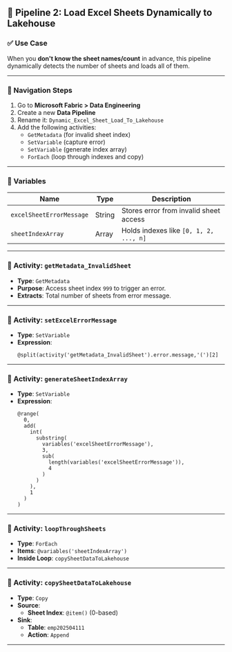 ## 📁 Pipeline 2: Load Excel Sheets Dynamically to Lakehouse

### ✅ Use Case

When you **don't know the sheet names/count** in advance, this pipeline dynamically detects the number of sheets and loads all of them.

---

### 🧭 Navigation Steps

1. Go to **Microsoft Fabric > Data Engineering**
2. Create a new **Data Pipeline**
3. Rename it: `Dynamic_Excel_Sheet_Load_To_Lakehouse`
4. Add the following activities:
   - `GetMetadata` (for invalid sheet index)
   - `SetVariable` (capture error)
   - `SetVariable` (generate index array)
   - `ForEach` (loop through indexes and copy)

---

### 🧮 Variables

| Name                  | Type   | Description                             |
|-----------------------|--------|-----------------------------------------|
| `excelSheetErrorMessage` | String | Stores error from invalid sheet access  |
| `sheetIndexArray`        | Array  | Holds indexes like `[0, 1, 2, ..., n]`  |

---

### 🔹 Activity: `getMetadata_InvalidSheet`

- **Type**: `GetMetadata`
- **Purpose**: Access sheet index `999` to trigger an error.
- **Extracts**: Total number of sheets from error message.

---

### 🔹 Activity: `setExcelErrorMessage`

- **Type**: `SetVariable`
- **Expression**:
  ```expression
  @split(activity('getMetadata_InvalidSheet').error.message,'(')[2]
  ```

---

### 🔹 Activity: `generateSheetIndexArray`

- **Type**: `SetVariable`
- **Expression**:
  ```expression
  @range(
    0,
    add(
      int(
        substring(
          variables('excelSheetErrorMessage'),
          3,
          sub(
            length(variables('excelSheetErrorMessage')),
            4
          )
        )
      ),
      1
    )
  )
  ```

---

### 🔁 Activity: `loopThroughSheets`

- **Type**: `ForEach`
- **Items**: `@variables('sheetIndexArray')`
- **Inside Loop**: `copySheetDataToLakehouse`

---

### 🔹 Activity: `copySheetDataToLakehouse`

- **Type**: `Copy`
- **Source**:
  - **Sheet Index**: `@item()` (0-based)
- **Sink**:
  - **Table**: `emp202504111`
  - **Action**: `Append`

---
